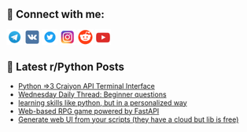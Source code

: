 ## 🔎 Connect with me:
[<img src="https://github.com/bullbesh/bullbesh/blob/main/images/Telegram.png" width="32" height="32" />](https://t.me/bullbesh)
[<img src="https://github.com/bullbesh/bullbesh/blob/main/images/VK.png" width="32" height="32" />](https://vk.com/bullbesh)
[<img src="https://github.com/bullbesh/bullbesh/blob/main/images/Twitter.png" width="32" height="32" />](https://twitter.com/bullbesh1)
[<img src="https://github.com/bullbesh/bullbesh/blob/main/images/Instagram.png" width="32" height="32" />](https://www.instagram.com/bullbesh)
[<img src="https://github.com/bullbesh/bullbesh/blob/main/images/Reddit.png" width="32" height="32" />](https://www.reddit.com/user/bullbesh)
[<img src="https://github.com/bullbesh/bullbesh/blob/main/images/YouTube.png" width="32" height="32" />](https://www.youtube.com/channel/UCtfjRs6uzgq5mfm8S06WTcg)

## 📕 Latest r/Python Posts
<!-- BLOG-POST-LIST:START -->
- [Python =&gt;3 Craiyon API Terminal Interface](https://www.reddit.com/r/Python/comments/w37x1x/python_3_craiyon_api_terminal_interface/)
- [Wednesday Daily Thread: Beginner questions](https://www.reddit.com/r/Python/comments/w37j5h/wednesday_daily_thread_beginner_questions/)
- [learning skills like python, but in a personalized way](https://www.reddit.com/r/Python/comments/w372ii/learning_skills_like_python_but_in_a_personalized/)
- [Web-based RPG game powered by FastAPI](https://www.reddit.com/r/Python/comments/w36xyu/webbased_rpg_game_powered_by_fastapi/)
- [Generate web UI from your scripts &lpar;they have a cloud but lib is free&rpar;](https://www.reddit.com/r/Python/comments/w34383/generate_web_ui_from_your_scripts_they_have_a/)
<!-- BLOG-POST-LIST:END -->

